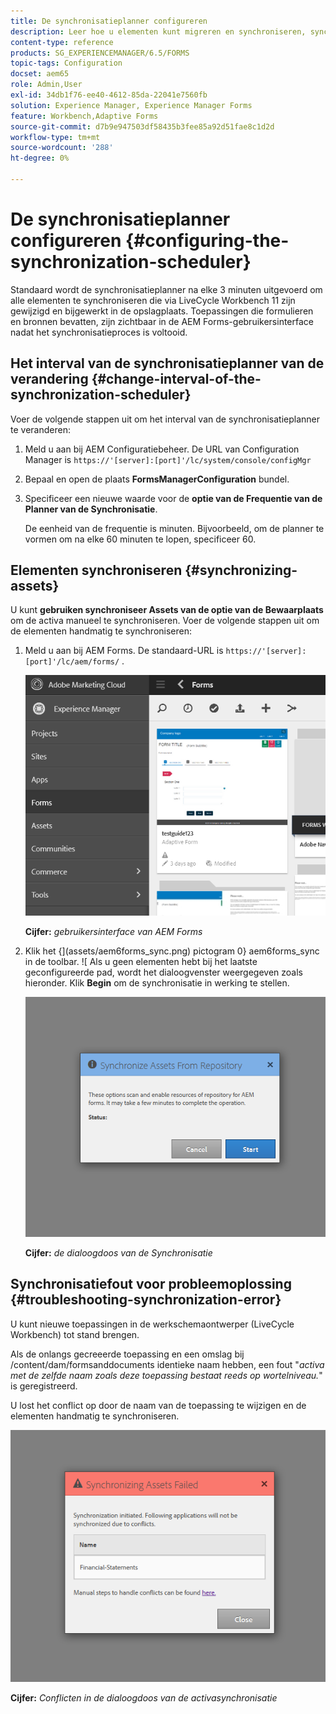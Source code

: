 ```yaml
---
title: De synchronisatieplanner configureren
description: Leer hoe u elementen kunt migreren en synchroniseren, synchronisatieplanner kunt configureren en mappen kunt gebruiken om elementen te rangschikken.
content-type: reference
products: SG_EXPERIENCEMANAGER/6.5/FORMS
topic-tags: Configuration
docset: aem65
role: Admin,User
exl-id: 34db1f76-ee40-4612-85da-22041e7560fb
solution: Experience Manager, Experience Manager Forms
feature: Workbench,Adaptive Forms
source-git-commit: d7b9e947503df58435b3fee85a92d51fae8c1d2d
workflow-type: tm+mt
source-wordcount: '288'
ht-degree: 0%

---
```


# De synchronisatieplanner configureren {#configuring-the-synchronization-scheduler}

Standaard wordt de synchronisatieplanner na elke 3 minuten uitgevoerd om alle elementen te synchroniseren die via LiveCycle Workbench 11 zijn gewijzigd en bijgewerkt in de opslagplaats. Toepassingen die formulieren en bronnen bevatten, zijn zichtbaar in de AEM Forms-gebruikersinterface nadat het synchronisatieproces is voltooid.

## Het interval van de synchronisatieplanner van de verandering {#change-interval-of-the-synchronization-scheduler}

Voer de volgende stappen uit om het interval van de synchronisatieplanner te veranderen:

1. Meld u aan bij AEM Configuratiebeheer. De URL van Configuration Manager is `https://'[server]:[port]'/lc/system/console/configMgr`

1. Bepaal en open de plaats **FormsManagerConfiguration** bundel.

1. Specificeer een nieuwe waarde voor de **optie van de Frequentie van de Planner van de Synchronisatie**.

   De eenheid van de frequentie is minuten. Bijvoorbeeld, om de planner te vormen om na elke 60 minuten te lopen, specificeer 60.

## Elementen synchroniseren {#synchronizing-assets}

U kunt **gebruiken synchroniseer Assets van de optie van de Bewaarplaats** om de activa manueel te synchroniseren. Voer de volgende stappen uit om de elementen handmatig te synchroniseren:

1. Meld u aan bij AEM Forms. De standaard-URL is `https://'[server]:[port]'/lc/aem/forms/` .

   ![ AEM Forms gebruikersinterface ](assets/aem_forms_ui.png)

   **Cijfer:** *gebruikersinterface van AEM Forms*

1. Klik het {](assets/aem6forms_sync.png) pictogram 0} aem6forms_sync in de toolbar. ![ Als u geen elementen hebt bij het laatste geconfigureerde pad, wordt het dialoogvenster weergegeven zoals hieronder. Klik **Begin** om de synchronisatie in werking te stellen.

   ![ de dialoogdoos van de Synchronisatie ](assets/migrate-and-syncronize.png)

   **Cijfer:** *de dialoogdoos van de Synchronisatie*

## Synchronisatiefout voor probleemoplossing {#troubleshooting-synchronization-error}

U kunt nieuwe toepassingen in de werkschemaontwerper (LiveCycle Workbench) tot stand brengen.

Als de onlangs gecreeerde toepassing en een omslag bij /content/dam/formsanddocuments identieke naam hebben, een fout &quot;*activa met de zelfde naam zoals deze toepassing bestaat reeds op wortelniveau.*&quot; is geregistreerd.

U lost het conflict op door de naam van de toepassing te wijzigen en de elementen handmatig te synchroniseren.

![ Conflicten in de dialoogdoos van de activasynchronisatie ](assets/sync-conflict.png)

**Cijfer:** *Conflicten in de dialoogdoos van de activasynchronisatie*

